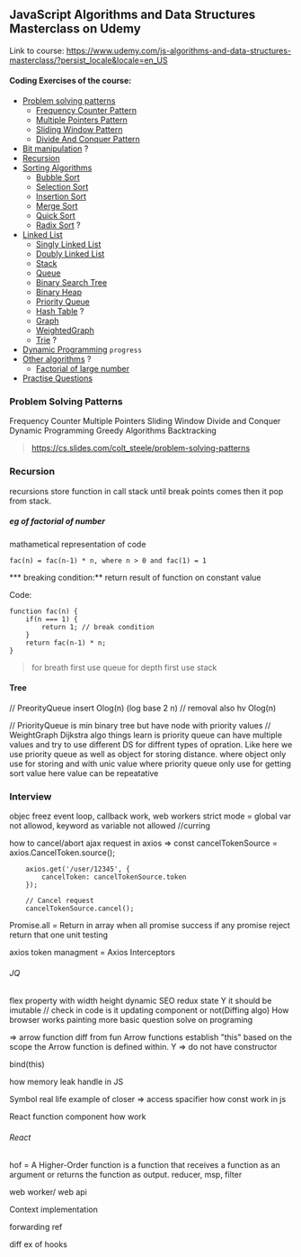 ## JavaScript Algorithms and Data Structures Masterclass on Udemy
Link to course: https://www.udemy.com/js-algorithms-and-data-structures-masterclass/?persist_locale&locale=en_US

#### Coding Exercises of the course:
- [Problem solving patterns](problem-solving-patterns)
    - [Frequency Counter Pattern](problem-solving-patterns/frequency-counter)
    - [Multiple Pointers Pattern](problem-solving-patterns/multiple-pointers)
    - [Sliding Window Pattern](problem-solving-patterns/sliding-window)
    - [Divide And Conquer Pattern](problem-solving-patterns/divide-and-conquer)
- [Bit manipulation](bit-manipulation) ?
- [Recursion](recursion)
- [Sorting Algorithms](sorting-algorithms)
    - [Bubble Sort](sorting-algorithms/bubbleSort.js)
    - [Selection Sort](sorting-algorithms/selectionSort.js)
    - [Insertion Sort](sorting-algorithms/insertionSort.js)
    - [Merge Sort](sorting-algorithms/mergeSort.js)
    - [Quick Sort](sorting-algorithms/quickSort.js)
    - [Radix Sort](sorting-algorithms/radixSort.js) ?
- [Linked List](data-structures)
    - [Singly Linked List](data-structures/SinglyLinkList.js)
    - [Doubly Linked List](data-structures/DoublyLinkList.js)
    - [Stack](data-structures/Stack.js)
    - [Queue](data-structures/Queue.js)
    - [Binary Search Tree](data-structures/BinarySearchTree.js)
    - [Binary Heap](data-structures/BinaryHeap.js)
    - [Priority Queue](data-structures/PriorityQueue.js)
    - [Hash Table](data-structures/hashtable.js) ?
    - [Graph](data-structures/Graph.js)
    - [WeightedGraph](data-structures/WeightedGraph.js.js)
    - [Trie](data-structures/trie.js) ?
- [Dynamic Programming](dynamic-programming) `progress`
- [Other algorithms](other-algorithms) ?
    - [Factorial of large number](other-algorithms/factorial-of-large-number.js)
- [Practise Questions](practise-questions)

### Problem Solving Patterns
Frequency Counter
Multiple Pointers
Sliding Window
Divide and Conquer
Dynamic Programming
Greedy Algorithms
Backtracking
> https://cs.slides.com/colt_steele/problem-solving-patterns


### Recursion
recursions store function in call stack until break points comes then it pop from stack.

##### eg of factorial of number
mathametical representation of code
```
fac(n) = fac(n-1) * n, where n > 0 and fac(1) = 1
```
*** breaking condition:** return result of function on constant value

Code:
```
function fac(n) {
    if(n === 1) {
        return 1; // break condition
    }
    return fac(n-1) * n;
}

```

> for breath first use queue
> for depth first use stack


#### Tree
// PreorityQueue insert Olog(n) (log base 2 n)
// removal also hv Olog(n)

// PriorityQueue is min binary tree but have node with priority values
// WeightGraph Dijkstra algo things learn is priority queue can have multiple values and try to use different DS for diffrent types of opration. Like here we use priority queue as well as object for storing distance.
where object only use for storing and with unic value
where priority queue only use for getting sort value here value can be repeatative



### Interview

objec freez
event loop, callback work, web workers
strict mode = global var not allowod, keyword as variable not allowed
//curring

how to cancel/abort ajax request in axios =>
        const cancelTokenSource = axios.CancelToken.source();

        axios.get('/user/12345', {
            cancelToken: cancelTokenSource.token
        });

        // Cancel request
        cancelTokenSource.cancel();


Promise.all = Return in array when all promise success if any promise reject return that one
unit testing

axios token managment = Axios Interceptors


###### JQ

flex property with width height dynamic
SEO
redux state Y it should be imutable // check in code is it updating component or not(Diffing algo)
How browser works painting
more basic question solve on programing


=> arrow function diff from fun 
Arrow functions establish "this" based on the scope the Arrow function is defined within.
Y => do not have constructor

bind(this)

how memory leak handle in JS

Symbol
real life example of closer => access spacifier
how const work in js

React
function component how work


###### React

hof =  A Higher-Order function is a function that receives a function as an argument or returns the function as output.
reducer, msp, filter

web worker/ web api


Context implementation


forwarding ref


diff ex of hooks


